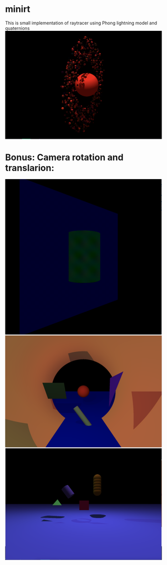 # minirt
This is small implementation of raytracer using Phong lightning model and quaternions
![Screenshot](jupyter.png)
# Bonus: Camera rotation and translarion:
![screen_record](cy_in_zero.gif)
![Screenshot](cy.png)
![Screenshot](scene_3.png)
